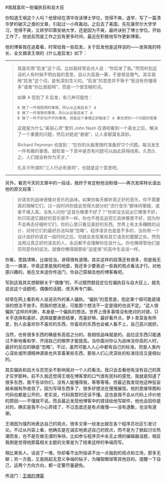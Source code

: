 #我就喜欢一些偏执狂和自大狂

<!-- description: 如鱼得水八面玲珑？那样的人该有多无趣。 -->
<!-- date: 2013-04-25 -->

你知道王垠这个人吗？他曾经在清华攻读博士学位，觉得不爽，退学，写了一篇清华梦的破灭之类的文章，引起过一小阵轰动。之后去了美国，先在康奈尔大学学习，觉得不爽，又转学印第安纳大学，还是因为不爽，最终诀别了博士学位。开始工作了，他说反而是工作之后有更多时间，最近在积极地写作更新博客。

他的博客我在追着看，时常给我一些启发，关于启发他是这样说的——发挥我的特长，全文摘录王垠的《什么是启发》如下：

---

> 我喜欢用“启发”这个词。比如我经常会对人说：“你启发了我。”然而听到这话的人有时候不明白我的意思，自以为高我一筹，于是顿显傲气。其实我用“启发”这个词，是有深刻含义的。“启发”的意思并不等于“我没有你懂得多”或者“你比我聪明”，而是一个很含糊的词。
>
> 如果 A 受到了 B 启发，有几种可能性：
>
>     B 做了一件很聪明的事情，所以从正面启发了 A
>     B 做了一件很笨的事情，所以从反面启发了 A
>     B 做了一件不好也不坏的事情，但是这个事情正好触发了 A 事先想的一个问题的答案
>
> 这就是为什么“美丽心灵”里的 John Nash 在酒吧看到一个美女之后，解决了一个重要的问题，然后对她说“谢谢”，让人家都莫名其妙。
>
> Richard Feynman 也提到：“在你的头脑里随时准备好12个问题。每当发生一件有趣的事情，就检查一下其中是否有问题可以由此获得线索。久而久之，人们就会称你为天才。”
>
> 孔夫子所谓的“三人行必有我师”，也就是这个意思吧。

---

另外，看完今天的文章中的一段话，我终于肯定粉他没粉错——再次发挥特长请出他的原文段落：

> 对语言的品味很像对音乐的品味。如果你每天都听真正好的音乐，你不需要真的理解它们，过一段时间你就会觉得大部分的“流行音乐”都味同嚼蜡，或者不堪入耳。当有人问你“这音乐哪里不好了？”你却没法说出它哪里不好，你只知道它跟好的音乐很不一样。你也不想去追究它具体哪里不好，因为你不会再去仔细听它们，你的心里只看见美好的东西。世界上有太多糟糕的设计，对待它们的最好办法叫做“忽略”。程序语言也是差不多的，当你用一个设计良好的语言一段时间之后，你就会发现某些其它语言的蹩脚之处。然而没用过真正好的语言的人，永远都不会理解你在说什么。你也懒得管他们是否同意你的说法，就像你懒得跟那些“追星族”的高中生说话一样。

你看，思路清晰，比喻恰当，讲得很有道理。其实这样的段落还有很多，但是我无法一一摘录，毕竟这里是我的地盘，我还多少要表述一些我的观点看法才行。对他感兴趣的，我在文末送你传送门，你自己穿越去他的博客看吧。

写到这我其实想聊聊关于“偶像”的，不过既然题目定位在偏执狂与自大狂上，就先说说这个话题吧，偶像的话题，改天再专门聊。

经常在网上看到有人说说另外的某人偏执，“偏执”的意思是，抱定某个很可能是错误的想法不放手。而我的想法是，可能那个想法不一定是错的也说不定。“这人很偏执”这样的判断，本身是一个偏执的想法。世界上很多事情没有绝对的对错，只关乎选择和喜好。选择就要承担结果，而喜好嘛，最好看开点，萝卜青菜各有所爱，别人会喜欢你不喜欢的东西，你喜欢的东西也会被人看不上，自己高兴就好。

当然，也有很多东西的确是有高低之分的。我相信品味就是的。品位这东西只能通过不断地看和学、开阔自己的眼界才能提高。当你面对你认为品味没你高的人时，最好的反应的确是“忽略”。不过，虽然可能人人心中都有自己的标准，但是人类内心深处或所谓精神源泉也共享着某些东西，那些人们心灵深处的标准往往又是相似的。

其实偏执和自大与否完全不影响我对一个人的看法。我只会去看他有没有自己的真才实学那种。前不久我还觉得王垠在博客里的口气很有民科的感觉，我就是知道了很多东西，我不告诉你们，没有人能懂得我，等等等等。但最近我发现他这种狂妄越来越有所收敛了。因为写得东西多了，很多好想法在慢慢展现。他的思维导图和代码也都是公开的，老实说，代码我暂时还读不懂。这也是我不会从代码上评价他的原因——不懂就不说。而且最近发现他博客中的错误给他写邮件，他也会回你是对的，确实是我不小心弄错了，不过态度还是有点傲慢——没有道歉，也没有道谢。

王垠因为强烈地表达自己的观点，很多文章一经发出就在各个程序员社区引发讨论。不过从内容上看，他确实是在诚实地表述自己的观点，而不是为了掀起讨论热潮而发，也不是在做无谓的争辩，比如参与程序员中永无止境的编辑器话题，相反我倒是觉得他那篇相关主题的文章是为了结束这样的争端而写。

相比某些人，话说了一堆，你却看不出所指读不出一点独到的观点和立场，那多无聊；另一方面，又是挑起无意义争端的帖子，为赚取眼球等其他目的。提醒一下自己，这两个方向方向，都一定要尽量避免。

传送门：[王垠的博客](http://www.yinwang.org/)
